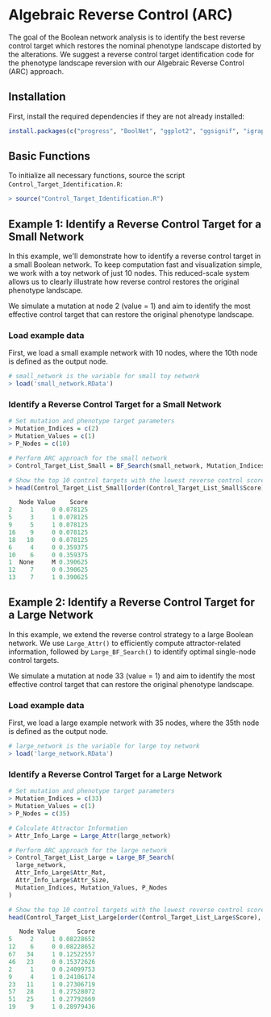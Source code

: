 # Algebraic Reverse Control (ARC)

The goal of the Boolean network analysis is to identify the best reverse control target which restores the nominal phenotype landscape distorted by the alterations. We suggest a reverse control target identification code for the phenotype landscape reversion with our Algebraic Reverse Control (ARC) approach.


## Installation

First, install the required dependencies if they are not already installed:

```r
install.packages(c("progress", "BoolNet", "ggplot2", "ggsignif", "igraph", "visNetwork"))
```

## Basic Functions 

To initialize all necessary functions, source the script `Control_Target_Identification.R`:

```r
> source("Control_Target_Identification.R")
```

## Example 1: Identify a Reverse Control Target for a Small Network

In this example, we'll demonstrate how to identify a reverse control target in a small Boolean network. To keep computation fast and visualization simple, we work with a toy network of just 10 nodes. This reduced-scale system allows us to clearly illustrate how reverse control restores the original phenotype landscape.

We simulate a mutation at node 2 (value = 1) and aim to identify the most effective control target that can restore the original phenotype landscape.

### Load example data
First, we load a small example network with 10 nodes, where the 10th node is defined as the output node.

```r
# small_network is the variable for small toy network
> load('small_network.RData') 
```

### Identify a Reverse Control Target for a Small Network
```r
# Set mutation and phenotype target parameters
> Mutation_Indices = c(2)
> Mutation_Values = c(1)
> P_Nodes = c(10)

# Perform ARC approach for the small network
> Control_Target_List_Small = BF_Search(small_network, Mutation_Indices, Mutation_Values, P_Nodes)

# Show the top 10 control targets with the lowest reverse control scores
> head(Control_Target_List_Small[order(Control_Target_List_Small$Score), ], 10)

   Node Value    Score
2     1     0 0.078125
5     3     1 0.078125
9     5     1 0.078125
16    9     0 0.078125
18   10     0 0.078125
6     4     0 0.359375
10    6     0 0.359375
1  None     M 0.390625
12    7     0 0.390625
13    7     1 0.390625

```


## Example 2: Identify a Reverse Control Target for a Large Network
In this example, we extend the reverse control strategy to a large Boolean network. We use `Large_Attr()` to efficiently compute attractor-related information, followed by `Large_BF_Search()` to identify optimal single-node control targets.


We simulate a mutation at node 33 (value = 1) and aim to identify the most effective control target that can restore the original phenotype landscape.

### Load example data
First, we load a large example network with 35 nodes, where the 35th node is defined as the output node.
```r
# large_network is the variable for large toy network
> load('large_network.RData') 
```
### Identify a Reverse Control Target for a Large Network
```r
# Set mutation and phenotype target parameters
> Mutation_Indices = c(33)
> Mutation_Values = c(1)
> P_Nodes = c(35)

# Calculate Attractor Information
> Attr_Info_Large = Large_Attr(large_network)

# Perform ARC approach for the large network
> Control_Target_List_Large = Large_BF_Search(
  large_network,
  Attr_Info_Large$Attr_Mat,
  Attr_Info_Large$Attr_Size,
  Mutation_Indices, Mutation_Values, P_Nodes
)

# Show the top 10 control targets with the lowest reverse control scores
head(Control_Target_List_Large[order(Control_Target_List_Large$Score), ], 10)

   Node Value      Score
5     2     1 0.08228652
12    6     0 0.08228652
67   34     1 0.12522557
46   23     0 0.15372626
2     1     0 0.24099753
9     4     1 0.24106174
23   11     1 0.27306719
57   28     1 0.27528072
51   25     1 0.27792669
19    9     1 0.28979436

```

